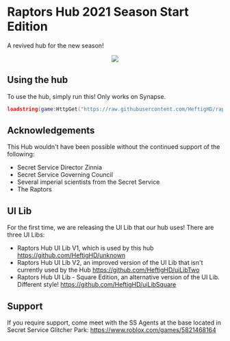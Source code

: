 


# Raptors Hub 2021 Season Start Edition
A revived hub for the new season!
<p align="center">
<img src="https://media.discordapp.net/attachments/865641796041703434/898602410224799764/unknown.png">
</p>

## Using the hub
To use the hub, simply run this! Only works on Synapse.
```lua
loadstring(game:HttpGet("https://raw.githubusercontent.com/HeftigHD/rapsHub/main/RaptorsHubSeasonStart.txt"))()
```

## Acknowledgements 
This Hub wouldn't have been possible without the continued support of the following:

 - Secret Service Director Zinnia
 - Secret Service Governing Council
 - Several imperial scientists from the Secret Service
 - The Raptors

## UI Lib
For the first time, we are releasing the UI Lib that our hub uses!
There are three UI Libs:

 - Raptors Hub UI Lib V1, which is used by this hub
 https://github.com/HeftigHD/unknown
 - Raptors Hub UI Lib V2, an improved version of the UI Lib that isn't currently used by the Hub
 https://github.com/HeftigHD/uiLibTwo
  - Raptors Hub UI Lib - Square Edition, an alternative version of the UI Lib. Different style!
https://github.com/HeftigHD/uiLibSquare

## Support
If you require support, come meet with the SS Agents at the base located in Secret Service Glitcher Park: https://www.roblox.com/games/5821468164